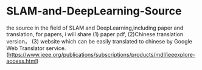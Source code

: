 # SLAM-and-DeepLearning-Source
the source  in the field of SLAM and DeepLearning,including paper and translation,
for papers, i will share 
(1) paper pdf,
(2)Chinese translation version，
(3) website which can be easily translated to chinese by Google Web Translator service.(https://www.ieee.org/publications/subscriptions/products/mdl/ieeexplore-access.html)
